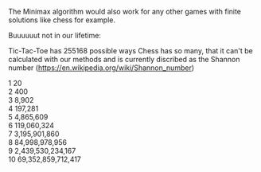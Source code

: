 
The Minimax algorithm would also work for any other games with finite solutions like chess for example.

Buuuuuut not in our lifetime:

Tic-Tac-Toe has 255168 possible ways
Chess has so many, that it can't be calculated with our methods and is currently discribed as the Shannon number (https://en.wikipedia.org/wiki/Shannon_number)

1	 20  
2	 400  
3	 8,902  
4	 197,281  
5	 4,865,609  
6	 119,060,324  
7	 3,195,901,860  
8	 84,998,978,956  
9	 2,439,530,234,167  
10 69,352,859,712,417  
